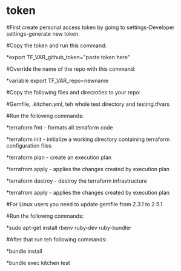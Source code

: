 # token

#First create personal access token by going to settings-Developer settings-generate new token. 

#Copy the token and run this command: 

*export TF_VAR_github_token="paste token here"

#Override the name of the repo with this command: 

*variable export TF_VAR_repo=newname

#Copy the following files and direcroties to your repo:

#Gemfile, .kitchen.yml, teh whole test directory and testing.tfvars

#Run the following commands:

*terraform fmt - formats all terraform code

*terraform init - initialize a working directory containing terraform configuration files

*terraform plan - create an execution plan

*terrafrom apply - applies the changes created by execution plan 

*terraform destroy - destroy the terraform infrastructure

*terrafrom apply - applies the changes created by execution plan 

#For Linux users you need to update gemfile from 2.3.1 to 2.5.1

#Run the following commands:

*sudo apt-get install rbenv ruby-dev ruby-bundler

#After that run teh following commands:

*bundle install

*bundle exec kitchen test
